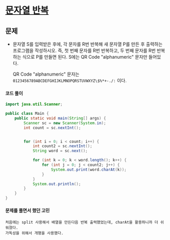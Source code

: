 # [문자열 반복](https://www.acmicpc.net/problem/2675)



## 문제

- 문자열 S를 입력받은 후에, 각 문자를 R번 반복해 새 문자열 P를 만든 후 출력하는 프로그램을 작성하시오. 즉, 첫 번째 문자를 R번 반복하고, 두 번째 문자를 R번 반복하는 식으로 P를 만들면 된다. S에는 QR Code "alphanumeric" 문자만 들어있다.

  QR Code "alphanumeric" 문자는 `0123456789ABCDEFGHIJKLMNOPQRSTUVWXYZ\$%*+-./:` 이다.

#### 코드 풀이

```java
import java.util.Scanner;

public class Main {
    public static void main(String[] args) {
        Scanner sc = new Scanner(System.in);
        int count = sc.nextInt();


        for (int i = 0; i < count; i++) {
            int count2 = sc.nextInt();
            String word = sc.next();

            for (int k = 0; k < word.length(); k++) {
                for (int j = 0; j < count2; j++) {
                    System.out.print(word.charAt(k));
                }
            }
            System.out.println();
        }
    }
}

```



#### 문제를 풀면서 했던 고민 

```
처음에는 split 사용해서 배열을 만든다음 반복 출력했었는데, charAt을 활용하니까 더 쉬워졌다. 
가독성을 위해서 개행을 사용했다. 
```

